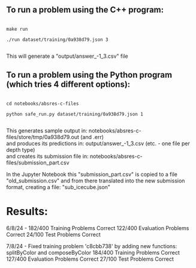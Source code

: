 ## To run a problem using the C++ program:

<code>
make run<br>
./run dataset/training/0a938d79.json 3<br>
</code>

This will generate a "output/answer_-1_3.csv" file


## To run a problem using the Python program (which tries 4 different options):

<code>
cd notebooks/absres-c-files<br>
python safe_run.py dataset/training/0a938d79.json 1<br>
</code>

This generates sample output in: notebooks/absres-c-files/store/tmp/0a938d79.out (and .err)<br>
and produces its predictions in: output/answer_-1_3.csv (etc. - one file per depth type)<br>
and creates its submission file in: notebooks/absres-c-files/submission_part.csv<br>

In the Jupyter Notebook this "submission_part.csv" is copied to a file "old_submission.csv" and from there translated into the new submission format,
creating a file: "sub_icecube.json"


# Results:

6/8/24 - 182/400 Training Problems Correct
         122/400 Evaluation Problems Correct
         24/100  Test Problems Correct

7/8/24 - Fixed training problem 'c8cbb738' by adding new functions: splitByColor and composeByColor
         184/400 Training Problems Correct
         127/400 Evaluation Problems Correct
         27/100  Test Problems Correct
